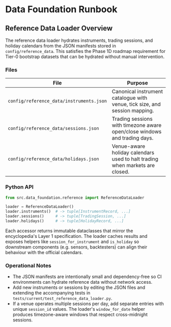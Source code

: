 # Data Foundation Runbook

## Reference Data Loader Overview

The reference data loader hydrates instruments, trading sessions, and holiday calendars
from the JSON manifests stored in `config/reference_data`. This satisfies the Phase 1D
roadmap requirement for Tier-0 bootstrap datasets that can be hydrated without manual
intervention.

### Files

| File | Purpose |
| --- | --- |
| `config/reference_data/instruments.json` | Canonical instrument catalogue with venue, tick size, and session mapping. |
| `config/reference_data/sessions.json` | Trading sessions with timezone aware open/close windows and trading days. |
| `config/reference_data/holidays.json` | Venue-aware holiday calendars used to halt trading when markets are closed. |

### Python API

```python
from src.data_foundation.reference import ReferenceDataLoader

loader = ReferenceDataLoader()
loader.instruments()  # -> tuple[InstrumentRecord, ...]
loader.sessions()     # -> tuple[TradingSession, ...]
loader.holidays()     # -> tuple[HolidayRecord, ...]
```

Each accessor returns immutable dataclasses that mirror the encyclopedia's Layer 1
specification. The loader caches results and exposes helpers like `session_for_instrument`
and `is_holiday` so downstream components (e.g. sensors, backtesters) can align their
behaviour with the official calendars.

### Operational Notes

- The JSON manifests are intentionally small and dependency-free so CI environments can
  hydrate reference data without network access.
- Add new instruments or sessions by editing the JSON files and extending the accompanying
  tests in `tests/current/test_reference_data_loader.py`.
- If a venue operates multiple sessions per day, add separate entries with unique
  `session_id` values. The loader's `window_for_date` helper produces timezone-aware
  windows that respect cross-midnight sessions.
